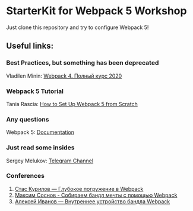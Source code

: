 # StarterKit for Webpack 5 Workshop

Just clone this repository and try to configure Webpack 5!

## Useful links:

### Best Practices, but something has been deprecated 
Vladilen Minin: [Webpack 4. Полный курс 2020](https://www.youtube.com/watch?v=eSaF8NXeNsA)

### Webpack 5 Tutorial
Tania Rascia: [How to Set Up Webpack 5 from Scratch](https://www.taniarascia.com/how-to-use-webpack/)

### Any questions
Webpack 5: [Documentation](https://webpack.js.org/concepts/)

### Just read some insides
Sergey Melukov: [Telegram Channel](https://t.me/smelukov_dev)

### Conferences
1. [Стас Курилов — Глубокое погружение в Webpack](https://www.youtube.com/watch?v=aiYkJOPD9v8&t=175s)
2. [Максим Соснов - Собираем бандл мечты с помощью Webpack](https://www.youtube.com/watch?v=4ClK_0fxsVM)
3. [Алексей Иванов — Внутреннее устройство бандла Webpack](https://www.youtube.com/watch?v=jE1ibm037Fo)